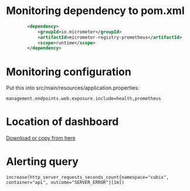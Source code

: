 # Monitoring dependency to pom.xml

```xml
        <dependency>
            <groupId>io.micrometer</groupId>
            <artifactId>micrometer-registry-prometheus</artifactId>
            <scope>runtime</scope>
        </dependency>

```

# Monitoring configuration

Put this into src/main/resources/application.properties:

```properties
management.endpoints.web.exposure.include=health,prometheus
```

# Location of dashboard

[Download or copy from here](/code-snippets/week8/files/spring-boot-statistics.json)

# Alerting query

```
increase(http_server_requests_seconds_count{namespace="cubix", container="api", outcome="SERVER_ERROR"}[1m])
```
